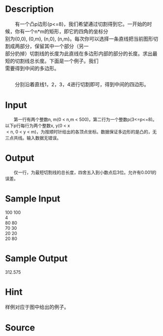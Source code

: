 
# Description

<div class="content"><p><span style="font-size: medium;">　　有一个凸p边形(p&lt;=8)，我们希望通过切割得到它。一开始的时候，你有一个n*m的矩形，即它的四角的坐标分<br/>
别为(0,0), (0,m), (n,0), (n,m)。每次你可以选择一条直线把当前图形切割成两部分，保留其中一个部分（另一<br/>
部分扔掉）切割线的长度为此直线在多边形内部的部分的长度。求出最短的切割线总长度。下面是一个例子。我们<br/>
需要得到中间的多边形。<br/>
</span></p>
<p><span style="font-size: medium;"> <img border="0" alt="" src="/source/bzoj/1091/img/aHR0cHM6Ly9seWRzeS5jb20vSnVkZ2VPbmxpbmUvaW1hZ2VzLzEwOTEvMS5qcGc=.jpg"/> </span></p>
<p><span style="font-size: medium;">　　分别沿着直线1，2，3，4进行切割即可，得到中间的四边形。<br/>
</span></p></div>

# Input

<div class="content"><p>　　第一行有两个整数n, m(0 &lt; n,m &lt; 500)，第二行为一个整数p(3&lt;=p&lt;=8)。以下p行每行为两个整数x, y(0 &lt; x<br/>
 &lt; n, 0 &lt; y &lt; m)，为按顺时针给出的各顶点坐标。数据保证多边形的是凸的，无三点共线。输入数据无错误。</p></div>

# Output

<div class="content"><p>　　仅一行，为最短切割线的总长度，四舍五入到小数点后3位。允许有0.001的误差。</p></div>

# Sample Input

<div class="content"><span class="sampledata">100 100<br/>
4<br/>
80 80<br/>
70 30<br/>
20 20<br/>
20 80</span></div>

# Sample Output

<div class="content"><span class="sampledata">312.575</span></div>

# Hint

<div class="content"><p></p><p><span style="font-size: medium;">样例对应于图中给出的例子。</span></p><p></p></div>

# Source

<div class="content"><p><a href="problemset.php?search="></a></p></div>

